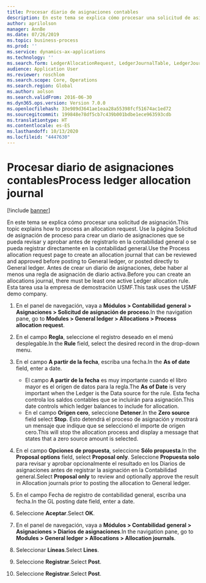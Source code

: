 ```yaml
---
title: Procesar diario de asignaciones contables
description: En este tema se explica cómo procesar una solicitud de asignación en Dynamics 365 Finance.
author: aprilolson
manager: AnnBe
ms.date: 07/26/2019
ms.topic: business-process
ms.prod: ''
ms.service: dynamics-ax-applications
ms.technology: ''
ms.search.form: LedgerAllocationRequest, LedgerJournalTable, LedgerJournalTransAllocation
audience: Application User
ms.reviewer: roschlom
ms.search.scope: Core, Operations
ms.search.region: Global
ms.author: aolson
ms.search.validFrom: 2016-06-30
ms.dyn365.ops.version: Version 7.0.0
ms.openlocfilehash: 33e989d3641ae1eaa28a55398fcf51674ac1ed72
ms.sourcegitcommit: 199848e78df5cb7c439b001bdbe1ece963593cdb
ms.translationtype: HT
ms.contentlocale: es-ES
ms.lasthandoff: 10/13/2020
ms.locfileid: "4447630"
---
```

# <a name="process-ledger-allocation-journal"></a><span data-ttu-id="f2d1f-103">Procesar diario de asignaciones contables</span><span class="sxs-lookup"><span data-stu-id="f2d1f-103">Process ledger allocation journal</span></span>

[!include [banner](../../includes/banner.md)]

<span data-ttu-id="f2d1f-104">En este tema se explica cómo procesar una solicitud de asignación.</span><span class="sxs-lookup"><span data-stu-id="f2d1f-104">This topic explains how to process an allocation request.</span></span> <span data-ttu-id="f2d1f-105">Use la página Solicitud de asignación de proceso para crear un diario de asignaciones que se pueda revisar y aprobar antes de registrarlo en la contabilidad general o se pueda registrar directamente en la contabilidad general.</span><span class="sxs-lookup"><span data-stu-id="f2d1f-105">Use the Process allocation request page to create an allocation journal that can be reviewed and approved before posting to General ledger, or posted directly to General ledger.</span></span> <span data-ttu-id="f2d1f-106">Antes de crear un diario de asignaciones, debe haber al menos una regla de asignación de diario activa.</span><span class="sxs-lookup"><span data-stu-id="f2d1f-106">Before you can create an allocations journal, there must be least one active Ledger allocation rule.</span></span> <span data-ttu-id="f2d1f-107">Esta tarea usa la empresa de demostración USMF.</span><span class="sxs-lookup"><span data-stu-id="f2d1f-107">This task uses the USMF demo company.</span></span>

1. <span data-ttu-id="f2d1f-108">En el panel de navegación, vaya a **Módulos > Contabilidad general > Asignaciones > Solicitud de asignación de proceso**.</span><span class="sxs-lookup"><span data-stu-id="f2d1f-108">In the navigation pane, go to **Modules > General ledger > Allocations > Process allocation request**.</span></span>
2. <span data-ttu-id="f2d1f-109">En el campo **Regla**, seleccione el registro deseado en el menú desplegable.</span><span class="sxs-lookup"><span data-stu-id="f2d1f-109">In the **Rule** field, select the desired record in the drop-down menu.</span></span>
3. <span data-ttu-id="f2d1f-110">En el campo **A partir de la fecha**, escriba una fecha.</span><span class="sxs-lookup"><span data-stu-id="f2d1f-110">In the **As of date** field, enter a date.</span></span>

    - <span data-ttu-id="f2d1f-111">El campo **A partir de la fecha** es muy importante cuando el libro mayor es el origen de datos para la regla.</span><span class="sxs-lookup"><span data-stu-id="f2d1f-111">The **As of Date** is very important when the Ledger is the Data source for the rule.</span></span> <span data-ttu-id="f2d1f-112">Esta fecha controla los saldos contables que se incluirán para asignación.</span><span class="sxs-lookup"><span data-stu-id="f2d1f-112">This date controls which ledger balances to include for allocation.</span></span>  
    - <span data-ttu-id="f2d1f-113">En el campo **Origen cero**, seleccione **Detener**.</span><span class="sxs-lookup"><span data-stu-id="f2d1f-113">In the **Zero source** field select **Stop**.</span></span> <span data-ttu-id="f2d1f-114">Esto detendrá el proceso de asignación y mostrará un mensaje que indique que se seleccionó el importe de origen cero.</span><span class="sxs-lookup"><span data-stu-id="f2d1f-114">This will stop the allocation process and display a message that states that a zero source amount is selected.</span></span>  

4. <span data-ttu-id="f2d1f-115">En el campo **Opciones de propuesta**, seleccione **Sólo propuesta**.</span><span class="sxs-lookup"><span data-stu-id="f2d1f-115">In the **Proposal options** field, select **Proposal only**.</span></span> <span data-ttu-id="f2d1f-116">Seleccione **Propuesta solo** para revisar y aprobar opcionalmente el resultado en los Diarios de asignaciones antes de registrar la asignación en la Contabilidad general.</span><span class="sxs-lookup"><span data-stu-id="f2d1f-116">Select **Proposal only** to review and optionally approve the result in Allocation journals prior to posting the allocation to General ledger.</span></span>  
5. <span data-ttu-id="f2d1f-117">En el campo Fecha de registro de contabilidad general, escriba una fecha.</span><span class="sxs-lookup"><span data-stu-id="f2d1f-117">In the GL posting date field, enter a date.</span></span>
6. <span data-ttu-id="f2d1f-118">Seleccione **Aceptar**.</span><span class="sxs-lookup"><span data-stu-id="f2d1f-118">Select **OK**.</span></span>
7. <span data-ttu-id="f2d1f-119">En el panel de navegación, vaya a **Módulos > Contabilidad general > Asignaciones > Diarios de asignaciones**.</span><span class="sxs-lookup"><span data-stu-id="f2d1f-119">In the navigation pane, go to **Modules > General ledger > Allocations > Allocation journals**.</span></span>
8. <span data-ttu-id="f2d1f-120">Seleccionar **Líneas**.</span><span class="sxs-lookup"><span data-stu-id="f2d1f-120">Select **Lines**.</span></span>
9. <span data-ttu-id="f2d1f-121">Seleccione **Registrar**.</span><span class="sxs-lookup"><span data-stu-id="f2d1f-121">Select **Post**.</span></span>
10. <span data-ttu-id="f2d1f-122">Seleccione **Registrar**.</span><span class="sxs-lookup"><span data-stu-id="f2d1f-122">Select **Post**.</span></span>

